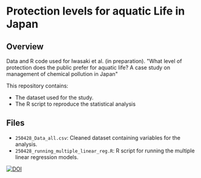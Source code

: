# Protection levels for aquatic Life in Japan
## Overview
Data and R code used for Iwasaki et al. (in preparation).
"What level of protection does the public prefer for aquatic life? A case study on management of chemical pollution in Japan"

This repository contains:
- The dataset used for the study.
- The R script to reproduce the statistical analysis

## Files
- `250428_Data_all.csv`: Cleaned dataset containing variables for the analysis.
- `250428_running_multiple_linear_reg.R`: R script for running the multiple linear regression models.

[![DOI](https://zenodo.org/badge/974502036.svg)](https://doi.org/10.5281/zenodo.15402711)
